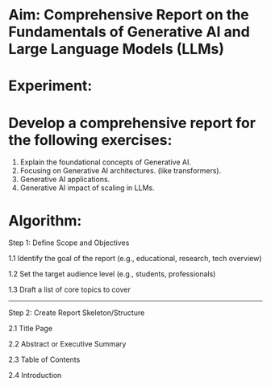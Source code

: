 # Aim:	Comprehensive Report on the Fundamentals of Generative AI and Large Language Models (LLMs)
# Experiment:
# Develop a comprehensive report for the following exercises:
1.	Explain the foundational concepts of Generative AI. 
2.	Focusing on Generative AI architectures. (like transformers).
3.	Generative AI applications.
4.	Generative AI impact of scaling in LLMs.

# Algorithm: 
Step 1: Define Scope and Objectives

1.1 Identify the goal of the report (e.g., educational, research, tech overview)

1.2 Set the target audience level (e.g., students, professionals)

1.3 Draft a list of core topics to cover

________________________________________

Step 2: Create Report Skeleton/Structure

2.1 Title Page

2.2 Abstract or Executive Summary

2.3 Table of Contents

2.4 Introduction

